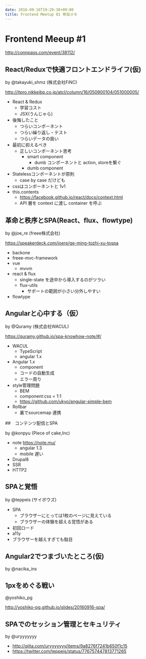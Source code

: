 ```yaml
---
date: 2016-09-16T19:29:30+09:00
title: Frontend Meetup 01 参加メモ
---
```


# Frontend Meeup \#1

<http://connpass.com/event/38112/>

## React/Reduxで快適フロントエンドライフ(仮)

by @takayuki_shmz (株式会社FiNC)

<http://itpro.nikkeibp.co.jp/atcl/column/16/050900104/051000005/>

- React & Redux
  - 学習コスト
  - JSX(うんじゃら)
- 後悔したこと
  - つらいコンポーネント
  - つらい繰り返し・テスト
  - つらいデータの扱い
- 最初に抑えるべき
  - 正しいコンポーネント思考
    - smart component
      - dumb コンポーネントと action, storeを繋ぐ
    - dumb component
- Statelessコンポーネントが原則
  - case by case だけども
- cssはコンポーネントと 1v1
- this.contents
  - <https://facebook.github.io/react/docs/context.html>
  - API 層を context に渡し container を呼ぶ

## 革命と秩序とSPA(React、flux、flowtype)

by @joe_re (freee株式会社)

<https://speakerdeck.com/joere/ge-ming-tozhi-xu-tospa>

- backone
- freee-mvc-framework
- vue
  - mvvm
- react & flux
  - single-state を途中から導入するのがツラい
  - flux-utils
    - サポートの範囲が小さい分外しやすい
- flowtype

## Angularと心中する（仮）

by @Quramy (株式会社WACUL)

<https://quramy.github.io/spa-knowhow-note/#/>

- WACUL
  - TypeScript
  - angular 1.x
- Angular 1.x
  - component
  - コードの自動生成
  - エラー周り
- style管理問題
  - BEM
  - component:css = 1:1
  - <https://github.com/ukyo/angular-simple-bem>
- Rollbar
  - 裏でsourcemap 連携

##　コンテンツ配信とSPA

by @konpyu (Piece of cake,Inc)

- note <https://note.mu/>
  - angular 1.3
  - mobile 遅い
- Drupal8
- SSR
- HTTP2

## SPAと覚悟

by @teppeis (サイボウズ)

- SPA
  - ブラウザーにとっては1枚のページに見えている
  - ブラウザーの体験を超える覚悟がある
- 初回ロード
- a11y
- ブラウザーを越えすぎても駄目

## Angular2でつまづいたところ(仮)

by @nacika_ins

## 1pxをめぐる戦い

@yoshiko_pg

<http://yoshiko-pg.github.io/slides/20160916-spa/>

## SPAでのセッション管理とセキュリティ

by @uryyyyyyy

- <http://qiita.com/uryyyyyyy/items/9a8276f7241b650f1c15>
- <https://twitter.com/teppeis/status/776757447813771265>
